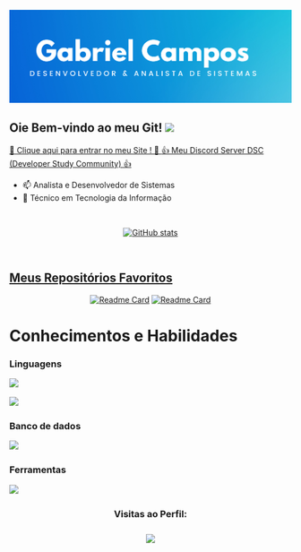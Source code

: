 <img class="profile-background-image__image relative
            full-width full-height" id="profile-background-image-target-image" alt="Imagem de fundo" src="Banner.png" style="left:0px;top:0px;">



<h2> Oie Bem-vindo ao meu Git! <img src="https://img.shields.io/github/followers/jovemm0nge.svg?style=social&label=Follow&maxAge=2000000000"></h2><p> <a href="https://gcdeveloper.netlify.app/"> 🚩 Clique aqui para entrar no meu Site ! 🚩 </a> <a href="https://discord.gg/XR6PdAue9Z">👍 Meu Discord Server DSC (Developer Study Community) 👍 </a></p>




- 📫 Analista e Desenvolvedor de Sistemas <br>
- 🧾 Técnico em Tecnologia da Informação <br>
 
 
      
 <div align="center">
          <br>
  <a href="https://github.com/jovemm0nge">

 ![GitHub stats](https://github-readme-stats.vercel.app/api?username=jovemm0nge&show_icons=true&theme=transparent)
 </div> <br>
  
## Meus Repositórios Favoritos
<div align="center">      
            
[![Readme Card](https://github-readme-stats.vercel.app/api/pin/?username=h4yat0&repo=VetConnect_TCC)](https://github.com/h4yat0/VetConnect_TCC) [![Readme Card](https://github-readme-stats.vercel.app/api/pin/?username=jovemm0nge&repo=YourList-App)](https://github.com/jovemm0nge/YourList-App) 

</div>
 
  # Conhecimentos e Habilidades

  ### Linguagens
  
  <p align="">
  <a href="https://skillicons.dev">
    <img src="https://skillicons.dev/icons?i=html,css,cs,js,ts,java,php" />
  </a>           
</p>  
 <p align="">
  <a href="https://skillicons.dev">
      <img src="https://skillicons.dev/icons?i=angular,react,tailwindcss" />
  </a>           
</p>  

### Banco de dados

  <p align="">
  <a href="https://skillicons.dev">
    <img src="https://skillicons.dev/icons?i=postgresql,mysql" />
  </a>
</p> 

### Ferramentas

  <p align="">
  <a href="https://skillicons.dev">
    <img src="https://skillicons.dev/icons?i=git,visualstudio,vscode,netlify,figma" />
  </a>
</p> 

<div>
 <h3><p align="center"> Visitas ao Perfil: </p><h3>
 <p align="center"><img align="center" src="https://profile-counter.glitch.me/jovemm0nge/count.svg" /></p>
  </div>
  
 
